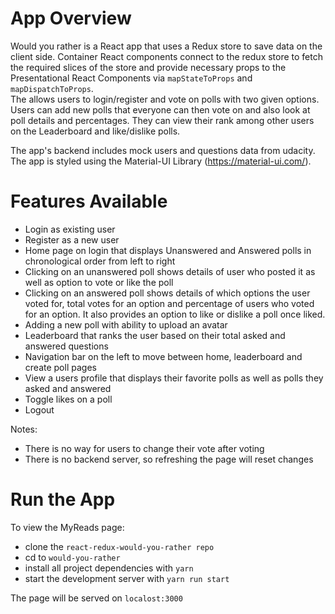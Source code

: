 # App Overview

Would you rather is a React app that uses a Redux store to save data on the client side. Container React components connect 
to the redux store to fetch the required slices of the store and provide necessary props to the Presentational React Components via 
`mapStateToProps` and `mapDispatchToProps`.  
The allows users to login/register and vote on polls with two given options. Users can add new polls that everyone can then vote on and 
also look at poll details and percentages. They can view their rank among other users on the Leaderboard and like/dislike polls.

The app's backend includes mock users and questions data from udacity. The app is styled using the Material-UI Library (https://material-ui.com/).

# Features Available

* Login as existing user
* Register as a new user
* Home page on login that displays Unanswered and Answered polls in chronological order from left to right
* Clicking on an unanswered poll shows details of user who posted it as well as option to vote or like the poll
* Clicking on an answered poll shows details of which options the user voted for, total votes for an option and 
percentage of users who voted for an option. It also provides an option to like or dislike a poll once liked.
* Adding a new poll with ability to upload an avatar
* Leaderboard that ranks the user based on their total asked and answered questions
* Navigation bar on the left to move between home, leaderboard and create poll pages
* View a users profile that displays their favorite polls as well as polls they asked and answered
* Toggle likes on a poll
* Logout

Notes:
* There is no way for users to change their vote after voting
* There is no backend server, so refreshing the page will reset changes

# Run the App

To view the MyReads page:
* clone the `react-redux-would-you-rather repo`
* cd to `would-you-rather`
* install all project dependencies with `yarn`
* start the development server with `yarn run start`

The page will be served on `localost:3000`
